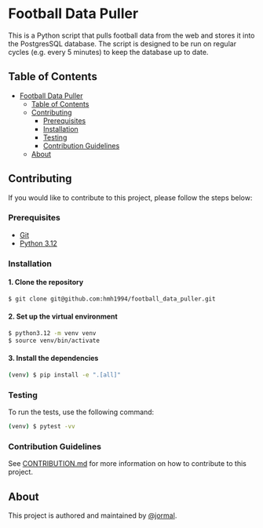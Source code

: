 # Football Data Puller

This is a Python script that pulls football data from the web and stores it into the PostgresSQL database.
The script is designed to be run on regular cycles (e.g. every 5 minutes) to keep the database up to date.

## Table of Contents

- [Football Data Puller](#football-data-puller)
    - [Table of Contents](#table-of-contents)
    - [Contributing](#contributing)
        - [Prerequisites](#prerequisites)
        - [Installation](#installation)
        - [Testing](#testing)
        - [Contribution Guidelines](#contribution-guidelines)
    - [About](#about)

## Contributing

If you would like to contribute to this project, please follow the steps below:

### Prerequisites

- [Git](https://git-scm.com/)
- [Python 3.12](https://www.python.org/downloads/)

### Installation

#### 1. Clone the repository

```bash
$ git clone git@github.com:hmh1994/football_data_puller.git
```

#### 2. Set up the virtual environment

```bash
$ python3.12 -m venv venv
$ source venv/bin/activate
```

#### 3. Install the dependencies

```bash
(venv) $ pip install -e ".[all]"
```

### Testing

To run the tests, use the following command:

```bash
(venv) $ pytest -vv
```

### Contribution Guidelines

See [CONTRIBUTION.md](docs/CONTRIBUTION.md) for more information on how to contribute to this project.

## About

This project is authored and maintained by [@jormal](https://github.com/jormal).
